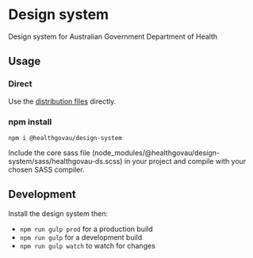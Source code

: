 # Design system
Design system for Australian Government Department of Health

## Usage

### Direct
Use the [distribution files](dist) directly.

### npm install

`npm i @healthgovau/design-system`

Include the core sass file (node_modules/@healthgovau/design-system/sass/healthgovau-ds.scss) in your project and compile with your chosen SASS compiler.

## Development

Install the design system then:
* `npm run gulp prod` for a production build
* `npm run gulp` for a development build
* `npm run gulp watch` to watch for changes
